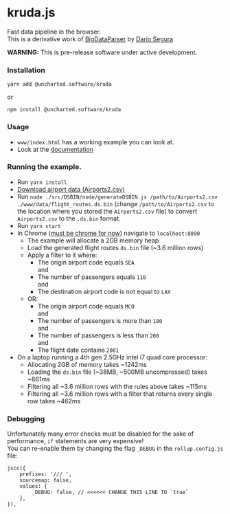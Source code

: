 # kruda.js
Fast data pipeline in the browser.  
This is a derivative work of [BigDataParser](https://github.com/darionco/BigDataParser) by [Dario Segura](https://github.com/darionco)
  
**WARNING:** This is pre-release software under active development.

### Installation
```
yarn add @uncharted.software/kruda
```
or
```
npm install @uncharted.software/kruda
```
### Usage
- `www/index.html` has a working example you can look at.
- Look at the [documentation](https://unchartedsoftware.github.io/kruda/) 

### Running the example.
- Run `yarn install`
- [Download airport data (Airports2.csv)](https://www.kaggle.com/flashgordon/usa-airport-dataset/version/2)
- Run `node ./src/DSBIN/node/generateDSBIN.js /path/to/Airports2.csv ./www/data/flight_routes.ds.bin` (change `/path/to/Airports2.csv` to the location where you stored the `Airports2.csv` file) to convert `Airports2.csv` to the `.ds.bin` format. 
- Run `yarn start`
- In Chrome ([must be chrome for now](https://caniuse.com/#feat=sharedarraybuffer)) navigate to `localhost:8090`
    - The example will allocate a 2GB memory heap
    - Load the generated flight routes `ds.bin` file (~3.6 million rows)
    - Apply a filter to it where:
        - The origin airport code equals `SEA`  
        and
        - The number of passengers equals `110`  
        and
        - The destination airport code is not equal to `LAX`
    - OR:
        - The origin airport code equals `MCO`  
        and
        - The number of passengers is more than `180`  
        and
        - The number of passengers is less than `200`  
        and
        - The flight date contains `2001`
- On a laptop running a 4th gen 2.5GHz intel i7 quad core processor:
    - Allocating 2GB of memory takes ~1242ms
    - Loading the `ds.bin` file (~38MB, ~500MB uncompressed) takes ~861ms
    - Filtering all ~3.6 million rows with the rules above takes ~115ms
    - Filtering all ~3.6 million rows with a filter that returns every single row takes ~462ms  

### Debugging
Unfortunately many error checks must be disabled for the sake of performance, `if` statements are very expensive!  
You can re-enable them by changing the flag `_DEBUG` in the `rollup.config.js` file:
```
jscc({
    prefixes: '/// ',
    sourcemap: false,
    values: {
        _DEBUG: false, // <<<<<< CHANGE THIS LINE TO `true`
    },
}),
``` 

